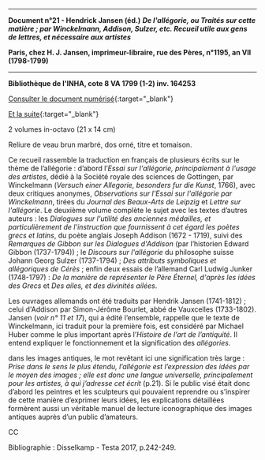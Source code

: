 ﻿***

**Document n°21 - Hendrick Jansen (éd.)**
**_De l'allégorie, ou Traités sur cette matière ; par Winckelmann, Addison, Sulzer, etc. Recueil utile aux gens de lettres, et nécessaire aux artistes_**

**Paris, chez H. J. Jansen, imprimeur-libraire, rue des Pères, n°1195, an VII (1798-1799)**

***

**Bibliothèque de l'INHA, cote 8 VA 1799 (1-2) inv. 164253**

[Consulter le document numérisé](http://bibliotheque-numerique.inha.fr/idurl/1/13529){:target="_blank"}

[Et la suite](https://gallica.bnf.fr/ark:/12148/bpt6k311112h){:target="_blank"}

2 volumes in-octavo (21 x 14 cm)

Reliure de veau brun marbré, dos orné, titre et tomaison.

Ce recueil rassemble la traduction en français de plusieurs écrits sur le thème de l’allégorie : d’abord l’_Essai sur l'allégorie, principalement à l'usage des artistes_, dédié à la Société royale des sciences de Gottingen, par Winckelmann (_Versuch einer Allegorie, besonders fur die Kunst_, 1766), avec deux critiques anonymes, _Observations sur l'Essai sur l'allégorie par Winckelmann_, tirées du _Journal des Beaux-Arts de Leipzig_ et _Lettre sur l'allégorie_. Le deuxième volume complète le sujet avec les textes d’autres auteurs : les _Dialogues sur l'utilité des anciennes médailles, et particulièrement de l'instruction que fournissent à cet égard les poètes grecs et latins_, du poète anglais Joseph Addison (1672 - 1719), suivi des _Remarques de Gibbon sur les Dialogues d'Addison_ (par l’historien Edward Gibbon (1737-1794)) ; le _Discours sur l'allégorie_ du philosophe suisse Johann Georg Sulzer (1737-1794) ; _Des attributs symboliques et allégoriques de Cérès_ ; enfin deux essais de l’allemand Carl Ludwig
Junker (1748-1797) : _De la manière de représenter le Père Éternel, d'après les idées des Grecs_ et _Des ailes, et des divinités ailées_.

Les ouvrages allemands ont été traduits par Hendrik Jansen (1741-1812) ; celui d'Addison par Simon-Jérôme Bourlet, abbé de Vauxcelles (1733-1802). Jansen (*voir n° 11 et 17*), qui a édité l’ensemble, rappelle que le texte de Winckelmann, ici traduit pour la première fois, est considéré par Michael Huber comme le plus important après l’_Histoire de l’art de l’antiquité_. Il entend expliquer le fonctionnement et la signification des _allégories._

dans les images antiques, le mot revêtant ici une signification très large : _Prise dans le sens le plus étendu, l’allégorie est l’expression des idées par le moyen des images ; elle est donc une langue universelle, principalement pour les artistes, à qui j’adresse cet écrit_ (p.21). Si le public visé était donc d’abord les peintres et les sculpteurs qui pouvaient reprendre ou s’inspirer de cette manière d’exprimer leurs idées, les explications détaillées formèrent aussi un véritable manuel de lecture iconographique des images antiques auprès d’un public d’amateurs.

CC

Bibliographie : Disselkamp - Testa 2017, p.242-249.